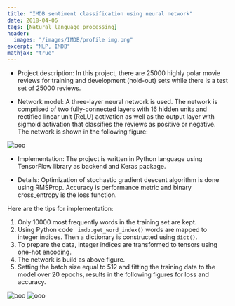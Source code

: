 ```yaml
---
title: "IMDB sentiment classification using neural network"
date: 2018-04-06
tags: [Natural language processing]
header:
  images: "/images/IMDB/profile img.png"
excerpt: "NLP, IMDB"
mathjax: "true"
---
```

* Project description:
In this project, there are 25000 highly polar movie reviews for training and development (hold-out) sets while there is a test set of 25000 reviews.     

* Network model: A three-layer neural network is used. The network is comprised of two fully-connected layers with 16 hidden units and rectified linear unit (ReLU) activation as well as the output layer with sigmoid activation that classifies the reviews as positive or negative. The network is shown in the following figure:

<img src="{{ site.url }}{{ site.baseurl }}/images/IMDB/Slide1.jpg" alt="ooo">

* Implementation: The project is written in Python language using TensorFlow library as backend and Keras package.

* Details: Optimization of stochastic gradient descent algorithm is done using RMSProp. Accuracy is performance metric and binary cross_entropy is the loss function.    

Here are the tips for implementation:

1. Only 10000 most frequently words in the training set are kept.
2. Using Python code ``` imdb.get_word_index()``` words are mapped to integer indices. Then a dictionary is constructed using ```dict()```.
3. To prepare the data, integer indices are transformed to tensors using one-hot encoding.
4. The network is build as above figure.
5. Setting the batch size equal to 512 and fitting the training data to the model over 20 epochs, results in the following figures for loss and accuracy.

<img src="{{ site.url }}{{ site.baseurl }}/images/IMDB/loss.png" alt="ooo">

<img src="{{ site.url }}{{ site.baseurl }}/images/IMDB/acc.png" alt="ooo">      
